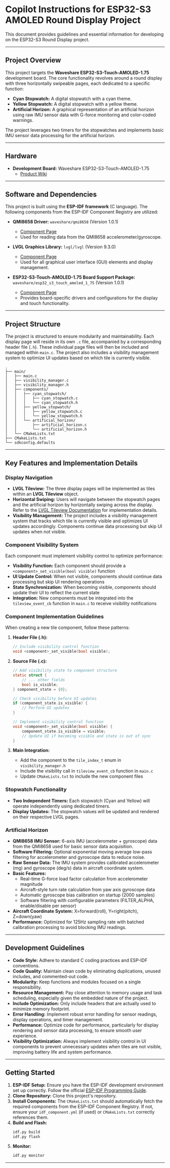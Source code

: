 # Copilot Instructions for ESP32-S3 AMOLED Round Display Project

This document provides guidelines and essential information for developing on the ESP32-S3 Round Display project.

-----

## Project Overview

This project targets the **Waveshare ESP32-S3-Touch-AMOLED-1.75** development board. The core functionality revolves around a round display with three horizontally swipeable pages, each dedicated to a specific function:

  * **Cyan Stopwatch:** A digital stopwatch with a cyan theme.
  * **Yellow Stopwatch:** A digital stopwatch with a yellow theme.
  * **Artificial Horizon:** A graphical representation of an artificial horizon using raw IMU sensor data with G-force monitoring and color-coded warnings.

The project leverages two timers for the stopwatches and implements basic IMU sensor data processing for the artificial horizon.

-----

## Hardware

  * **Development Board:** Waveshare ESP32-S3-Touch-AMOLED-1.75
      * [Product Wiki](https://www.waveshare.com/wiki/ESP32-S3-Touch-AMOLED-1.75)

-----

## Software and Dependencies

This project is built using the **ESP-IDF framework** (C language). The following components from the ESP-IDF Component Registry are utilized:

  * **QMI8658 Driver:** `waveshare/qmi8658` (Version 1.0.1)

      * [Component Page](https://components.espressif.com/components/waveshare/qmi8658/versions/1.0.1)
      * Used for reading data from the QMI8658 accelerometer/gyroscope.

  * **LVGL Graphics Library:** `lvgl/lvgl` (Version 9.3.0)

      * [Component Page](https://components.espressif.com/components/lvgl/lvgl/versions/9.3.0)
      * Used for all graphical user interface (GUI) elements and display management.

  * **ESP32-S3-Touch-AMOLED-1.75 Board Support Package:** `waveshare/esp32_s3_touch_amoled_1_75` (Version 1.0.1)

      * [Component Page](https://components.espressif.com/components/waveshare/esp32_s3_touch_amoled_1_75/versions/1.0.1)
      * Provides board-specific drivers and configurations for the display and touch functionality.

-----

## Project Structure

The project is structured to ensure modularity and maintainability. Each display page will reside in its own `.c` file, accompanied by a corresponding header file (`.h`). These individual page files will then be included and managed within `main.c`. The project also includes a visibility management system to optimize UI updates based on which tile is currently visible.

```
.
├── main/
│   ├── main.c
│   ├── visibility_manager.c
│   ├── visibility_manager.h
│   ├── components/
│   │   ├── cyan_stopwatch/
│   │   │   ├── cyan_stopwatch.c
│   │   │   └── cyan_stopwatch.h
│   │   ├── yellow_stopwatch/
│   │   │   ├── yellow_stopwatch.c
│   │   │   └── yellow_stopwatch.h
│   │   └── artificial_horizon/
│   │       ├── artificial_horizon.c
│   │       └── artificial_horizon.h
│   └── CMakeLists.txt
├── CMakeLists.txt
└── sdkconfig.defaults
```

-----

## Key Features and Implementation Details

### Display Navigation

  * **LVGL Tileview:** The three display pages will be implemented as tiles within an **LVGL Tileview** object.
  * **Horizontal Swiping:** Users will navigate between the stopwatch pages and the artificial horizon by horizontally swiping across the display. Refer to the [LVGL Tileview Documentation](https://docs.lvgl.io/master/details/widgets/tileview.html) for implementation details.
  * **Visibility Management:** The project includes a visibility management system that tracks which tile is currently visible and optimizes UI updates accordingly. Components continue data processing but skip UI updates when not visible.

### Component Visibility System

Each component must implement visibility control to optimize performance:

  * **Visibility Function:** Each component should provide a `<component>_set_visible(bool visible)` function
  * **UI Update Control:** When not visible, components should continue data processing but skip UI rendering operations
  * **State Synchronization:** When becoming visible, components should update their UI to reflect the current state
  * **Integration:** New components must be integrated into the `tileview_event_cb` function in `main.c` to receive visibility notifications

### Component Implementation Guidelines

When creating a new tile component, follow these patterns:

1. **Header File (.h):**
   ```c
   // Include visibility control function
   void <component>_set_visible(bool visible);
   ```

2. **Source File (.c):**
   ```c
   // Add visibility state to component structure
   static struct {
       // ... other fields
       bool is_visible;
   } component_state = {0};

   // Check visibility before UI updates
   if (component_state.is_visible) {
       // Perform UI updates
   }

   // Implement visibility control function
   void <component>_set_visible(bool visible) {
       component_state.is_visible = visible;
       // Update UI if becoming visible and state is out of sync
   }
   ```

3. **Main Integration:**
   - Add the component to the `tile_index_t` enum in `visibility_manager.h`
   - Include the visibility call in `tileview_event_cb` function in `main.c`
   - Update `CMakeLists.txt` to include the new component files

### Stopwatch Functionality

  * **Two Independent Timers:** Each stopwatch (Cyan and Yellow) will operate independently using dedicated timers.
  * **Display Updates:** The stopwatch values will be updated and rendered on their respective LVGL pages.

### Artificial Horizon

  * **QMI8658 IMU Sensor:** 6-axis IMU (accelerometer + gyroscope) data from the QMI8658 used for basic sensor data acquisition.
  * **Software Filtering:** Optional exponential moving average low-pass filtering for accelerometer and gyroscope data to reduce noise.
  * **Raw Sensor Data:** The IMU system provides calibrated accelerometer (mg) and gyroscope (deg/s) data in aircraft coordinate system.
  * **Basic Features:** 
      * Real-time G-force load factor calculation from accelerometer magnitude
      * Aircraft-style turn rate calculation from yaw axis gyroscope data
      * Automatic gyroscope bias calibration on startup (2000 samples)
      * Software filtering with configurable parameters (FILTER_ALPHA, enable/disable per sensor)
  * **Aircraft Coordinate System:** X=forward(roll), Y=right(pitch), Z=down(yaw)
  * **Performance:** Optimized for 125Hz sampling rate with batched calibration processing to avoid blocking IMU readings.

-----

## Development Guidelines

  * **Code Style:** Adhere to standard C coding practices and ESP-IDF conventions.
  * **Code Quality:** Maintain clean code by eliminating duplications, unused includes, and commented-out code.
  * **Modularity:** Keep functions and modules focused on a single responsibility.
  * **Resource Management:** Pay close attention to memory usage and task scheduling, especially given the embedded nature of the project.
  * **Include Optimization:** Only include headers that are actually used to minimize memory footprint.
  * **Error Handling:** Implement robust error handling for sensor readings, display operations, and timer management.
  * **Performance:** Optimize code for performance, particularly for display rendering and sensor data processing, to ensure smooth user experience.
  * **Visibility Optimization:** Always implement visibility control in UI components to prevent unnecessary updates when tiles are not visible, improving battery life and system performance.

-----

## Getting Started

1.  **ESP-IDF Setup:** Ensure you have the ESP-IDF development environment set up correctly. Follow the official [ESP-IDF Programming Guide](https://docs.espressif.com/projects/esp-idf/en/latest/esp32s3/get-started/index.html).
2.  **Clone Repository:** Clone this project's repository.
3.  **Install Components:** The `CMakeLists.txt` should automatically fetch the required components from the ESP-IDF Component Registry. If not, ensure your `idf_component.yml` (if used) or `CMakeLists.txt` correctly references them.
4.  **Build and Flash:**
    ```bash
    idf.py build
    idf.py flash
    ```
5.  **Monitor:**
    ```bash
    idf.py monitor
    ```

-----
